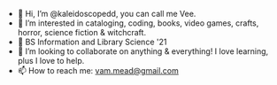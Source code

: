- 👋 Hi, I’m @kaleidoscopedd, you can call me Vee.
- 👀 I’m interested in cataloging, coding, books, video games, crafts, horror, science fiction & witchcraft.
- 🌱 BS Information and Library Science '21
- 💞️ I’m looking to collaborate on anything & everything! I love learning, plus I love to help.
- 📫 How to reach me: vam.mead@gmail.com

<!---
kaleidoscopedd/kaleidoscopedd is a ✨ special ✨ repository because its `README.md` (this file) appears on your GitHub profile.
You can click the Preview link to take a look at your changes.
--->

